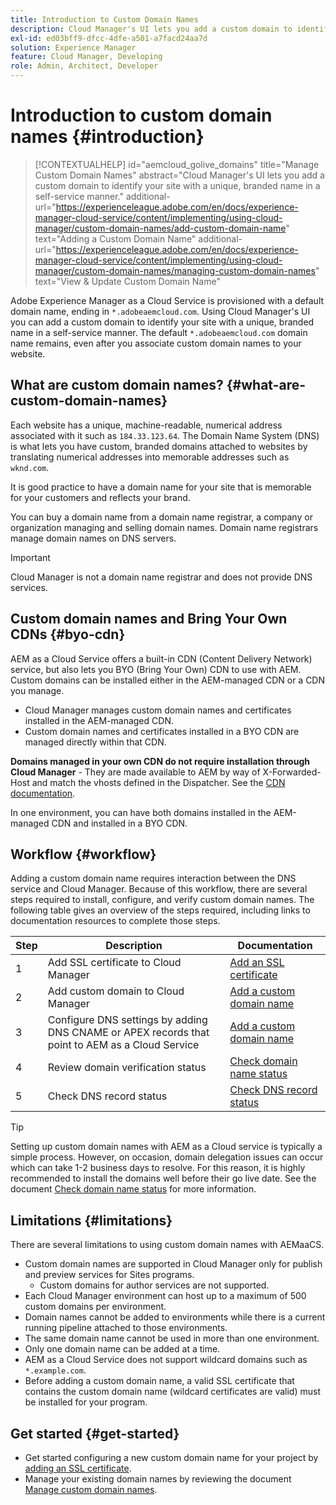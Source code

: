 ```yaml
---
title: Introduction to Custom Domain Names
description: Cloud Manager's UI lets you add a custom domain to identify your site with a unique, branded name in a self-service manner.
exl-id: ed03bff9-dfcc-4dfe-a501-a7facd24aa7d
solution: Experience Manager
feature: Cloud Manager, Developing
role: Admin, Architect, Developer
---
```


# Introduction to custom domain names {#introduction}

>[!CONTEXTUALHELP]
>id="aemcloud_golive_domains"
>title="Manage Custom Domain Names"
>abstract="Cloud Manager's UI lets you add a custom domain to identify your site with a unique, branded name in a self-service manner."
>additional-url="https://experienceleague.adobe.com/en/docs/experience-manager-cloud-service/content/implementing/using-cloud-manager/custom-domain-names/add-custom-domain-name" text="Adding a Custom Domain Name"
>additional-url="https://experienceleague.adobe.com/en/docs/experience-manager-cloud-service/content/implementing/using-cloud-manager/custom-domain-names/managing-custom-domain-names" text="View & Update Custom Domain Name"

Adobe Experience Manager as a Cloud Service is provisioned with a default domain name, ending in `*.adobeaemcloud.com`. Using Cloud Manager's UI you can add a custom domain to identify your site with a unique, branded name in a self-service manner. The default `*.adobeaemcloud.com` domain name remains, even after you associate custom domain names to your website.

## What are custom domain names? {#what-are-custom-domain-names}

Each website has a unique, machine-readable, numerical address associated with it such as `184.33.123.64`. The Domain Name System (DNS) is what lets you have custom, branded domains attached to websites by translating numerical addresses into memorable addresses such as `wknd.com`.

It is good practice to have a domain name for your site that is memorable for your customers and reflects your brand.

You can buy a domain name from a domain name registrar, a company or organization managing and selling domain names. Domain name registrars manage domain names on DNS servers.

>[!IMPORTANT]
>
>Cloud Manager is not a domain name registrar and does not provide DNS services.

## Custom domain names and Bring Your Own CDNs {#byo-cdn}

AEM as a Cloud Service offers a built-in CDN (Content Delivery Network) service, but also lets you BYO (Bring Your Own) CDN to use with AEM. Custom domains can be installed either in the AEM-managed CDN or a CDN you manage.

* Cloud Manager manages custom domain names and certificates installed in the AEM-managed CDN.
* Custom domain names and certificates installed in a BYO CDN are managed directly within that CDN. 

**Domains managed in your own CDN do not require installation through Cloud Manager** - They are made available to AEM by way of X-Forwarded-Host and match the vhosts defined in the Dispatcher. See the [CDN documentation](/help/implementing/dispatcher/cdn.md).

In one environment, you can have both domains installed in the AEM-managed CDN and installed in a BYO CDN.

## Workflow {#workflow}

Adding a custom domain name requires interaction between the DNS service and Cloud Manager. Because of this workflow, there are several steps required to install, configure, and verify custom domain names. The following table gives an overview of the steps required, including links to documentation resources to complete those steps.

| Step | Description | Documentation |
| --- | --- | --- |
| 1 |Add SSL certificate to Cloud Manager | [Add an SSL certificate](/help/implementing/cloud-manager/managing-ssl-certifications/add-ssl-certificate.md) |
| 2 | Add custom domain to Cloud Manager | [Add a custom domain name](/help/implementing/cloud-manager/custom-domain-names/add-custom-domain-name.md) |
| 3 | Configure DNS settings by adding DNS CNAME or APEX records that point to AEM as a Cloud Service | [Add a custom domain name](/help/implementing/cloud-manager/custom-domain-names/add-custom-domain-name.md) |
| 4 | Review domain verification status | [Check domain name status](/help/implementing/cloud-manager/custom-domain-names/check-domain-name-status.md) |
| 5 | Check DNS record status | [Check DNS record status](/help/implementing/cloud-manager/custom-domain-names/check-dns-record-status.md) |

>[!TIP]
>
>Setting up custom domain names with AEM as a Cloud service is typically a simple process. However, on occasion, domain delegation issues can occur which can take 1-2 business days to resolve. For this reason, it is highly recommended to install the domains well before their go live date. See the document [Check domain name status](/help/implementing/cloud-manager/custom-domain-names/check-domain-name-status.md) for more information.

## Limitations {#limitations}

There are several limitations to using custom domain names with AEMaaCS.

* Custom domain names are supported in Cloud Manager only for publish and preview services for Sites programs.
  * Custom domains for author services are not supported.
* Each Cloud Manager environment can host up to a maximum of 500 custom domains per environment.
* Domain names cannot be added to environments while there is a current running pipeline attached to those environments.
* The same domain name cannot be used in more than one environment.
* Only one domain name can be added at a time.
* AEM as a Cloud Service does not support wildcard domains such as `*.example.com`.
* Before adding a custom domain name, a valid SSL certificate that contains the custom domain name (wildcard certificates are valid) must be installed for your program.

## Get started {#get-started}

* Get started configuring a new custom domain name for your project by [adding an SSL certificate](/help/implementing/cloud-manager/managing-ssl-certifications/add-ssl-certificate.md).
* Manage your existing domain names by reviewing the document [Manage custom domain names](/help/implementing/cloud-manager/custom-domain-names/managing-custom-domain-names.md).
